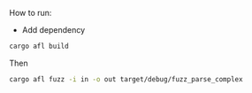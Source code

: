 How to run:

- Add dependency

```bash
cargo afl build
```
Then

```bash
cargo afl fuzz -i in -o out target/debug/fuzz_parse_complex
```